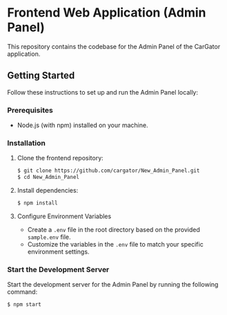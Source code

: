 # Frontend Web Application (Admin Panel)

This repository contains the codebase for the Admin Panel of the CarGator application.

## Getting Started

Follow these instructions to set up and run the Admin Panel locally:

### Prerequisites

- Node.js (with npm) installed on your machine.

### Installation

1. Clone the frontend repository:

    ```bash
    $ git clone https://github.com/cargator/New_Admin_Panel.git
    $ cd New_Admin_Panel
    ```

2. Install dependencies:

    ```bash
    $ npm install
    ```

3. Configure Environment Variables

    - Create a `.env` file in the root directory based on the provided `sample.env` file.
    - Customize the variables in the `.env` file to match your specific environment settings.

### Start the Development Server

Start the development server for the Admin Panel by running the following command:

```bash
$ npm start
